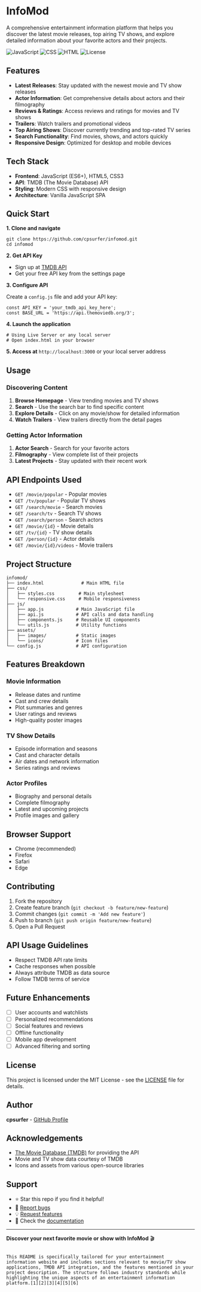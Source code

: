 # InfoMod

A comprehensive entertainment information platform that helps you discover the latest movie releases, top airing TV shows, and explore detailed information about your favorite actors and their projects.

![JavaScript](https://img.shields.io/badge/JavaScript-97.8%25-yellow)
![CSS](https://img.shields.io/badge/CSS-1.6%25-blue)
![HTML](https://img.shields.io/badge/HTML-0.6%25-orange)
![License](https://img.shields.io/badge/License-MIT-green)

## Features

- **Latest Releases**: Stay updated with the newest movie and TV show releases
- **Actor Information**: Get comprehensive details about actors and their filmography
- **Reviews & Ratings**: Access reviews and ratings for movies and TV shows
- **Trailers**: Watch trailers and promotional videos
- **Top Airing Shows**: Discover currently trending and top-rated TV series
- **Search Functionality**: Find movies, shows, and actors quickly
- **Responsive Design**: Optimized for desktop and mobile devices

## Tech Stack

- **Frontend**: JavaScript (ES6+), HTML5, CSS3
- **API**: TMDB (The Movie Database) API
- **Styling**: Modern CSS with responsive design
- **Architecture**: Vanilla JavaScript SPA

## Quick Start

**1. Clone and navigate**

```
git clone https://github.com/cpsurfer/infomod.git
cd infomod
```

**2. Get API Key**

- Sign up at [TMDB API](https://developer.themoviedb.org/docs/getting-started)
- Get your free API key from the settings page

**3. Configure API**

Create a `config.js` file and add your API key:

```
const API_KEY = 'your_tmdb_api_key_here';
const BASE_URL = 'https://api.themoviedb.org/3';
```

**4. Launch the application**

```
# Using Live Server or any local server
# Open index.html in your browser
```

**5. Access at** `http://localhost:3000` or your local server address

## Usage

### Discovering Content
1. **Browse Homepage** - View trending movies and TV shows
2. **Search** - Use the search bar to find specific content
3. **Explore Details** - Click on any movie/show for detailed information
4. **Watch Trailers** - View trailers directly from the detail pages

### Getting Actor Information
1. **Actor Search** - Search for your favorite actors
2. **Filmography** - View complete list of their projects
3. **Latest Projects** - Stay updated with their recent work

## API Endpoints Used

- `GET /movie/popular` - Popular movies
- `GET /tv/popular` - Popular TV shows
- `GET /search/movie` - Search movies
- `GET /search/tv` - Search TV shows
- `GET /search/person` - Search actors
- `GET /movie/{id}` - Movie details
- `GET /tv/{id}` - TV show details
- `GET /person/{id}` - Actor details
- `GET /movie/{id}/videos` - Movie trailers

## Project Structure

```
infomod/
├── index.html              # Main HTML file
├── css/
│   ├── styles.css         # Main stylesheet
│   └── responsive.css     # Mobile responsiveness
├── js/
│   ├── app.js            # Main JavaScript file
│   ├── api.js            # API calls and data handling
│   ├── components.js     # Reusable UI components
│   └── utils.js          # Utility functions
├── assets/
│   ├── images/           # Static images
│   └── icons/            # Icon files
└── config.js             # API configuration
```

## Features Breakdown

### Movie Information
- Release dates and runtime
- Cast and crew details
- Plot summaries and genres
- User ratings and reviews
- High-quality poster images

### TV Show Details
- Episode information and seasons
- Cast and character details
- Air dates and network information
- Series ratings and reviews

### Actor Profiles
- Biography and personal details
- Complete filmography
- Latest and upcoming projects
- Profile images and gallery

## Browser Support

- Chrome (recommended)
- Firefox
- Safari
- Edge

## Contributing

1. Fork the repository
2. Create feature branch (`git checkout -b feature/new-feature`)
3. Commit changes (`git commit -m 'Add new feature'`)
4. Push to branch (`git push origin feature/new-feature`)
5. Open a Pull Request

## API Usage Guidelines

- Respect TMDB API rate limits
- Cache responses when possible
- Always attribute TMDB as data source
- Follow TMDB terms of service

## Future Enhancements

- [ ] User accounts and watchlists
- [ ] Personalized recommendations
- [ ] Social features and reviews
- [ ] Offline functionality
- [ ] Mobile app development
- [ ] Advanced filtering and sorting

## License

This project is licensed under the MIT License - see the [LICENSE](LICENSE) file for details.

## Author

**cpsurfer** - [GitHub Profile](https://github.com/cpsurfer)

## Acknowledgements

- [The Movie Database (TMDB)](https://www.themoviedb.org/) for providing the API
- Movie and TV show data courtesy of TMDB
- Icons and assets from various open-source libraries

## Support

- ⭐ Star this repo if you find it helpful!
- 🐛 [Report bugs](https://github.com/cpsurfer/infomod/issues)
- 💡 [Request features](https://github.com/cpsurfer/infomod/issues)
- 📖 Check the [documentation](https://developer.themoviedb.org/docs)

---

**Discover your next favorite movie or show with InfoMod** 🎬
```

This README is specifically tailored for your entertainment information website and includes sections relevant to movie/TV show applications, TMDB API integration, and the features mentioned in your project description. The structure follows industry standards while highlighting the unique aspects of an entertainment information platform.[1][2][3][4][5][6]
